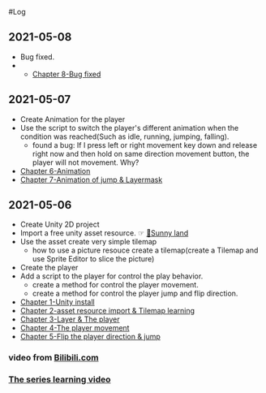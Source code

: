 #Log

## 2021-05-08
- Bug fixed.
- - [Chapter 8-Bug fixed](https://www.bilibili.com/video/BV194411o7WG)

## 2021-05-07

- Create Animation for the player
- Use the script to switch the player's different animation when the condition was reached(Such as idle, running, jumping, falling).
  + found a bug: If I press left or right movement key down and release right now and then hold on same direction movement button, the player will not movement. Why?
- [Chapter 6-Animation](https://www.bilibili.com/video/BV1d4411d79u)
- [Chapter 7-Animation of jump & Layermask](https://www.bilibili.com/video/BV1z4411o7W4)


## 2021-05-06

- Create Unity 2D project
- Import a free unity asset resource. ☞ [🔗Sunny land](https://assetstore.unity.com/packages/2d/characters/sunny-land-103349)
- Use the asset create very simple tilemap
  + how to use a picture resouce create a tilemap(create a Tilemap and use Sprite Editor to slice the picture)
- Create the player
- Add a script to the player for control the play behavior.
  + create a method for control the player movement.
  + create a method for control the player jump and flip direction.
- [Chapter 1-Unity install](https://www.bilibili.com/video/BV1W4411Z7UC)
- [Chapter 2-asset resource import & Tilemap learning](https://www.bilibili.com/video/BV1W4411Z7xs)
- [Chapter 3-Layer & The player](https://www.bilibili.com/video/BV1r4411Z7dD)
- [Chapter 4-The player movement](https://www.bilibili.com/video/BV1f4411Z7oL)
- [Chapter 5-Flip the player direction & jump](https://www.bilibili.com/video/BV154411f7Pa)



### video from [Bilibili.com](https://www.bilibili.com/)

### [The series learning video](https://space.bilibili.com/370283072/channel/detail?cid=85776&ctype=0)